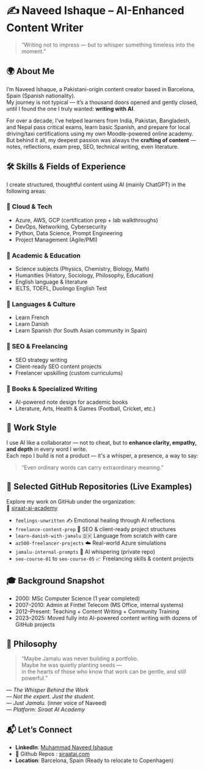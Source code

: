 
# ✍️ Naveed Ishaque – AI-Enhanced Content Writer
> “Writing not to impress — but to whisper something timeless into the moment.”

## 🌍 About Me
I’m Naveed Ishaque, a Pakistani-origin content creator based in Barcelona, Spain (Spanish nationality).  
My journey is not typical — it’s a thousand doors opened and gently closed, until I found the one I truly wanted: **writing with AI**.

For over a decade, I’ve helped learners from India, Pakistan, Bangladesh, and Nepal pass critical exams, learn basic Spanish, and prepare for local driving/taxi certifications using my own Moodle-powered online academy.  
But behind it all, my deepest passion was always the **crafting of content** — notes, reflections, exam prep, SEO, technical writing, even literature.

## 🛠️ Skills & Fields of Experience
I create structured, thoughtful content using AI (mainly ChatGPT) in the following areas:

### 🔹 Cloud & Tech
- Azure, AWS, GCP (certification prep + lab walkthroughs)  
- DevOps, Networking, Cybersecurity  
- Python, Data Science, Prompt Engineering  
- Project Management (Agile/PMI)  

### 🔹 Academic & Education
- Science subjects (Physics, Chemistry, Biology, Math)  
- Humanities (History, Sociology, Philosophy, Education)  
- English language & literature  
- IELTS, TOEFL, Duolingo English Test  

### 🔹 Languages & Culture
- Learn French  
- Learn Danish  
- Learn Spanish (for South Asian community in Spain)  

### 🔹 SEO & Freelancing
- SEO strategy writing  
- Client-ready SEO content projects  
- Freelancer upskilling (custom curriculums)  

### 🔹 Books & Specialized Writing
- AI-powered note design for academic books  
- Literature, Arts, Health & Games (Football, Cricket, etc.)  

## 💼 Work Style
I use AI like a collaborator — not to cheat, but to **enhance clarity, empathy, and depth** in every word I write.  
Each repo I build is not a product — it's a whisper, a presence, a way to say:  
> “Even ordinary words can carry extraordinary meaning.”

## 📂 Selected GitHub Repositories (Live Examples)
Explore my work on GitHub under the organization:  
🔗 [siraat-ai-academy](https://github.com/siraat-ai-academy)

- `feelings-unwritten` ✍️ Emotional healing through AI reflections  
- `freelance-content-prep` 💼 SEO & client-ready project structures  
- `learn-danish-with-jamalu` 🇩🇰 Language from scratch with care  
- `az500-freelancer-projects` ☁️ Real-world Azure simulations  
- `jamalu-internal-prompts` 🧠 AI whispering (private repo)  
- `seo-course-01` to `seo-course-05` 📈 Freelancing skills & content projects  

## 🎓 Background Snapshot
- 2000: MSc Computer Science (1 year completed)  
- 2007–2010: Admin at Finttel Telecom (MS Office, internal systems)  
- 2012–Present: Teaching + Content Writing + Community Training  
- 2023–2025: Moved fully into AI-powered content writing with dozens of GitHub projects  

## 🧠 Philosophy
> “Maybe Jamalu was never building a portfolio.  
> Maybe he was quietly planting seeds —  
> in the hearts of those who know that work can be gentle, and still powerful.”

— *The Whisper Behind the Work*  
— *Not the expert. Just the student.*  
— *Just Jamalu.* (inner voice of Naveed)  
— *Platform: Siraat AI Academy*

## 📬 Let’s Connect
- **LinkedIn**: [Muhammad Naveed Ishaque](https://www.linkedin.com/in/muhammad-naveed-ishaque-b-68b638279/)  
- 🔗 Github Repos : [siraatai.com](https://siraatai.com)   
- **Location**: Barcelona, Spain (Ready to relocate to Copenhagen)
